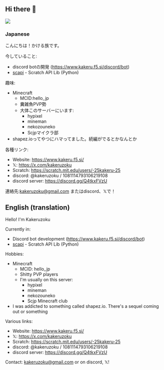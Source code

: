 ## Hi there 👋
![](https://komarev.com/ghpvc/?username=kakeruzoku&color=brightgreen)
### Japanese
こんにちは！かける族です。

今していること:
- discord botの開発 (https://www.kakeru.f5.si/discord/bot)
- [scapi](https://github.com/kakeruzoku/scapi ) - Scratch API Lib (Python)

趣味:
- Minecraft
  - MCID:hello_jp
  - 糞雑魚PVP勢
  - 大体このサーバーにいます:
    - hypixel
    - mineman
    - nekozouneko
    - Scjpマイクラ部
- shapez.ioってやつにハマってました。続編がでるとかなんとか

各種リンク:
- Website: https://www.kakeru.f5.si/
- 𝕏: https://x.com/kakeruzoku
- Scratch: https://scratch.mit.edu/users/-25kakeru-25
- discord: @kakeruzoku / 1081114793106219108
- discord server: https://discord.gg/Q4tkxFVzU

連絡先:kakeruzoku@gmail.com またはdiscord、𝕏で！

## English (translation)
Hello! I'm Kakeruzoku

Currently in:
- Discord bot development (https://www.kakeru.f5.si/discord/bot)
- [scapi](https://github.com/kakeruzoku/scapi ) - Scratch API Lib (Python)

Hobbies:
- Minecraft
  - MCID: hello_jp
  - Shitty PVP players
  - I'm usually on this server:
    - hypixel
    - mineman
    - nekozouneko
    - Scjp Minecraft club
- I was addicted to something called shapez.io. There's a sequel coming out or something

Various links:
- Website: https://www.kakeru.f5.si/
- 𝕏: https://x.com/kakeruzoku
- Scratch: https://scratch.mit.edu/users/-25kakeru-25
- discord: @kakeruzoku / 1081114793106219108
- discord server: https://discord.gg/Q4tkxFVzU

Contact: kakeruzoku@gmail.com or on discord, 𝕏!
<!--
**kakeruzoku/kakeruzoku** is a ✨ _special_ ✨ repository because its `README.md` (this file) appears on your GitHub profile.

Here are some ideas to get you started:

- 🔭 I’m currently working on ...
- 🌱 I’m currently learning ...
- 👯 I’m looking to collaborate on ...
- 🤔 I’m looking for help with ...
- 💬 Ask me about ...
- 📫 How to reach me: ...
- 😄 Pronouns: ...
- ⚡ Fun fact: ...
-->

